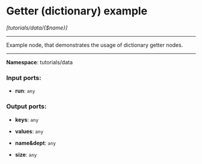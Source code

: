 # Getter (dictionary) example

_[tutorials/data/{$name}]_

---

Example node, that demonstrates the usage of dictionary getter nodes.

---

__Namespace__: tutorials/data

### Input ports:

* __run__: ` any `

### Output ports:

* __keys__: ` any `


* __values__: ` any `


* __name&dept__: ` any `


* __size__: ` any `


